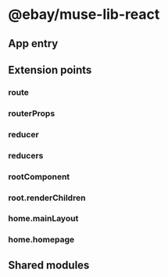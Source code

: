 # @ebay/muse-lib-react

## App entry
## Extension points

### route
### routerProps
### reducer
### reducers
### rootComponent
### root.renderChildren
### home.mainLayout
### home.homepage

## Shared modules

